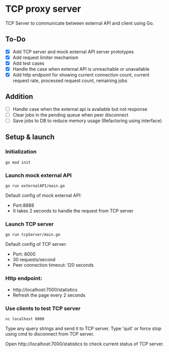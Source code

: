 # TCP proxy server
TCP Server to communicate between external API and client using Go.

## To-Do
- [x] Add TCP server and mock external API server prototypes
- [x] Add request limiter mechanism
- [x] Add test cases
- [x] Handle the case when external API is unreachable or unavailable
- [x] Add http endpoint for showing current connection count, current request rate, processed request count, remaining jobs

## Addition
- [ ] Handle case when the external api is available but not response
- [ ] Clear jobs in the pending queue when peer disconnect
- [ ] Save jobs to DB to reduce memory usage (Refactoring using interface)

## Setup & launch

### Initialization
```
go mod init
```

### Launch mock external API
```
go run externalAPI/main.go
```

Default config of mock external API:
- Port:8888
- It takes 2 seconds to handle the request from TCP server


### Launch TCP server
```
go run tcpServer/main.go
```

Default config of TCP server:
- Port: 8000
- 30 requests/second
- Peer connection timeout: 120 seconds


### Http endpoint:
- http://localhost:7000/statistics
- Refresh the page every 2 seconds


### Use clients to test TCP server
```
nc localhost 8000
```

Type any query strings and send it to TCP server.
Type 'quit' or force stop using cmd to disconnect from TCP server.

Open http://localhost:7000/statistics to check current status of TCP server.

